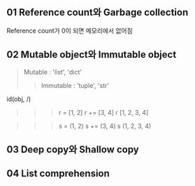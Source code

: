 ## 01 Reference count와 Garbage collection
Reference count가 0이 되면 메모리에서 없어짐
## 02 Mutable object와 Immutable object
>Mutable : 'list', 'dict'
>>Immutable : 'tuple', 'str'

  id(obj, /)

  >>> r = [1, 2]
  >>> r += [3, 4]
  >>> r
  [1, 2, 3, 4]

  >>> s = (1, 2)
  >>> s += (3, 4)
  >>> s
  (1, 2, 3, 4)



## 03 Deep copy와 Shallow copy
## 04 List comprehension
